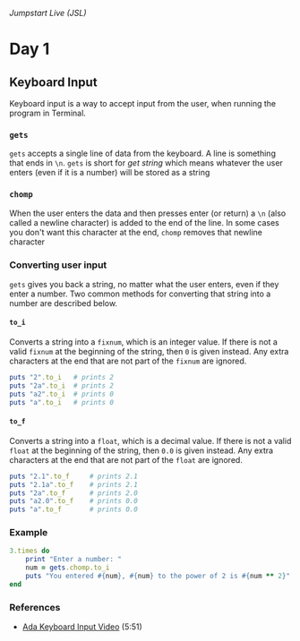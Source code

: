 _Jumpstart Live (JSL)_
# Day 1
## Keyboard Input
Keyboard input is a way to accept input from the user, when running the program in Terminal.

### `gets`
`gets` accepts a single line of data from the keyboard. A line is something that ends in `\n`. `gets` is short for _get string_ which means whatever the user enters (even if it is a number) will be stored as a string

### `chomp`
When the user enters the data and then presses enter (or return) a `\n` (also called a newline character) is added to the end of the line. In some cases you don't want this character at the end, `chomp` removes that newline character

### Converting user input
`gets` gives you back a string, no matter what the user enters, even if they enter a number. Two common methods for converting that string into a number are described below.

#### `to_i`
Converts a string into a `fixnum`, which is an integer value. If there is not a valid `fixnum` at the beginning of the string, then `0` is given instead. Any extra characters at the end that are not part of the `fixnum` are ignored.

```ruby
puts "2".to_i	# prints 2
puts "2a".to_i	# prints 2
puts "a2".to_i	# prints 0
puts "a".to_i	# prints 0
```

#### `to_f`
Converts a string into a `float`, which is a decimal value. If there is not a valid `float` at the beginning of the string, then `0.0` is given instead. Any extra characters at the end that are not part of the `float` are ignored.

```ruby
puts "2.1".to_f		# prints 2.1
puts "2.1a".to_f	# prints 2.1
puts "2a".to_f		# prints 2.0
puts "a2.0".to_f	# prints 0.0
puts "a".to_f		# prints 0.0
```

### Example

```ruby
3.times do
	print "Enter a number: "
	num = gets.chomp.to_i
	puts "You entered #{num}, #{num} to the power of 2 is #{num ** 2}"
end
```

### References
* [Ada Keyboard Input Video](https://adaacademy.hosted.panopto.com/Panopto/Pages/Viewer.aspx?id=9c2c9fdc-19e6-4e37-b5dc-6a57054a83ec) (5:51)
